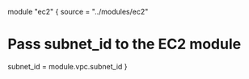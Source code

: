 module "ec2" {
  source = "../modules/ec2"

  # Pass subnet_id to the EC2 module
  subnet_id = module.vpc.subnet_id
}
